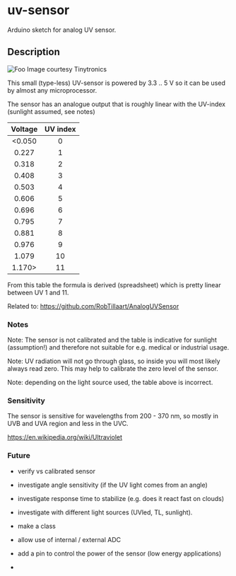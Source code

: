 
# uv-sensor

Arduino sketch for analog UV sensor.


## Description

![Foo](https://www.tinytronics.nl/shop/image/cache/catalog/products/product-003601/uv-light-sensor-module-200-370nm-80x80w.jpg)
Image courtesy Tinytronics

This small (type-less) UV-sensor is powered by 3.3 .. 5 V so it can be used by almost any microprocessor.

The sensor has an analogue output that is roughly linear with the UV-index (sunlight assumed, see notes)


| Voltage | UV index |
|:-------:|:--------:|
| <0.050  |     0    |
|  0.227  |     1    |
|  0.318  |     2    |
|  0.408  |     3    |
|  0.503  |     4    |
|  0.606  |     5    |
|  0.696  |     6    |
|  0.795  |     7    |
|  0.881  |     8    |
|  0.976  |     9    |
|  1.079  |    10    |
|  1.170> |    11    |

From this table the formula is derived (spreadsheet) which is pretty linear between UV 1 and 11.

Related to: https://github.com/RobTillaart/AnalogUVSensor


### Notes

Note: The sensor is not calibrated and the table is indicative for sunlight (assumption!) and therefore not suitable for e.g. medical or industrial usage. 

Note: UV radiation will not go through glass, so inside you will most likely always read  zero. This may help to calibrate the zero level of the sensor.

Note: depending on the light source used, the table above is incorrect.



### Sensitivity

The sensor is sensitive for wavelengths from 200 - 370 nm, so mostly in UVB and UVA region and less in the UVC. 

https://en.wikipedia.org/wiki/Ultraviolet


### Future

- verify vs calibrated sensor
- investigate angle sensitivity (if the UV light comes from an angle)
- investigate response time to stabilize (e.g. does it react fast on clouds)
- investigate with different light sources (UVled, TL, sunlight).


- make a class
- allow use of internal / external ADC
- add a pin to control the power of the sensor (low energy applications)
- 

